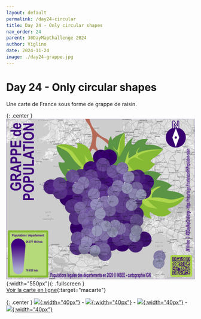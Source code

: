 ```yaml
---
layout: default
permalink: /day24-circular
title: Day 24 - Only circular shapes
nav_order: 24
parent: 30DayMapChallenge 2024
author: Viglino
date: 2024-11-24
image: ./day24-grappe.jpg
---
```

# Day 24 - Only circular shapes

Une carte de France sous forme de grappe de raisin.

{: .center }
![](./day24-grappe.jpg){:width="550px"}{: .fullscreen }    
[Voir la carte en ligne](https://macarte.ign.fr/carte/szun0H/Population-raisin){:target="macarte"}

{: .center }
[![](https://upload.wikimedia.org/wikipedia/commons/5/5a/X_icon_2.svg){:width="40px"}](https://x.com/jmviglino/status/1860587154507980951) - [![](https://upload.wikimedia.org/wikipedia/commons/d/d5/Mastodon_logotype_%28simple%29_new_hue.svg){:width="40px"}](https://mapstodon.space/deck/@jmviglino/113536798426889171) - [![](https://upload.wikimedia.org/wikipedia/commons/7/7a/Bluesky_Logo.svg){:width="40px"}](https://bsky.app/profile/did:plc:dhkzuubapdaekmh6twharwqu/post/3lboinznkv22o) - [![](https://upload.wikimedia.org/wikipedia/commons/8/81/LinkedIn_icon.svg){:width="40px"}](https://www.linkedin.com/feed/update/urn:li:activity:7266354851683471360/)
